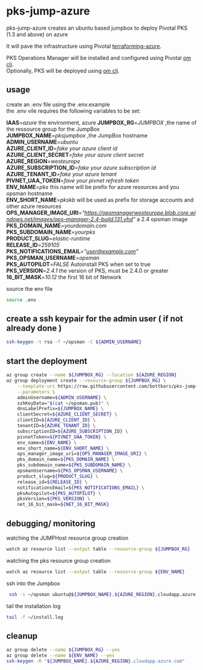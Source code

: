 # pks-jump-azure

pks-jump-azure creates an ubuntu based jumpbox to deploy Pivotal PKS (1.3 and above) on azure  

It will pave the infrastructure using Pivotal [terraforming-azure](https://github.com/pivotal-cf/terraforming-azure).  

PKS Operations Manager will be installed and configured using Pivotal [om cli](https://github.com/pivotal-cf/om).  
Optionally, PKS will be deployed using [om cli](https://github.com/pivotal-cf/om).  

## usage  

create an .env file using the .env.example  
the .env vile requires the following variables to be set:  

**IAAS**=*azure* the environment, azure
**JUMPBOX_RG**=*JUMPBOX* ,the name of the ressource group for the JumpBox  
**JUMPBOX_NAME**=*pksjumpbox* ,the JumpBox hostname  
**ADMIN_USERNAME**=*ubuntu*  
**AZURE_CLIENT_ID**=*fake your azure client id*  
**AZURE_CLIENT_SECRET**=*fake your azure client secret*  
**AZURE_REGION**=*westeurope*  
**AZURE_SUBSCRIPTION_ID**=*fake your azure subscription id*  
**AZURE_TENANT_ID**=*fake your azure tenant*  
**PIVNET_UAA_TOKEN**=*fave your pivnet refresh token*  
**ENV_NAME**=*pks* this name will be prefix for azure resources and you opsman hostname  
**ENV_SHORT_NAME**=*pkskb* will be used as prefix for storage accounts and other azure resources  
**OPS_MANAGER_IMAGE_URI**=*"https://opsmanagerwesteurope.blob.core.windows.net/images/ops-manager-2.4-build.131.vhd"* a 2.4 opsman image   
**PKS_DOMAIN_NAME**=*yourdomain.com*  
**PKS_SUBDOMAIN_NAME**=*yourpks*  
**PRODUCT_SLUG**=*elastic-runtime*  
**RELEASE_ID**=*259105*  
**PKS_NOTIFICATIONS_EMAIL**=*"user@example.com"*  
**PKS_OPSMAN_USERNAME**=*opsman*  
**PKS_AUTOPILOT**=*FALSE* Autoinstall PKS when set to true  
**PKS_VERSION**=*2.4.1* the version of PKS, must be 2.4.0 or greater
**16_BIT_MASK**=*10.12* the first 16 bit of Network

source the env file  
```bash
source .env
```

## create a ssh keypair for the admin user ( if not already done ) 

```bash
ssh-keygen -t rsa -f ~/opsman -C ${ADMIN_USERNAME}
```

## start the deployment

```bash
az group create --name ${JUMPBOX_RG} --location ${AZURE_REGION}
az group deployment create --resource-group ${JUMPBOX_RG} \
    --template-uri https://raw.githubusercontent.com/bottkars/pks-jump-azure/master/azuredeploy.json \
    --parameters \
    adminUsername=${ADMIN_USERNAME} \
    sshKeyData="$(cat ~/opsman.pub)" \
    dnsLabelPrefix=${JUMPBOX_NAME} \
    clientSecret=${AZURE_CLIENT_SECRET} \
    clientID=${AZURE_CLIENT_ID} \
    tenantID=${AZURE_TENANT_ID} \
    subscriptionID=${AZURE_SUBSCRIPTION_ID} \
    pivnetToken=${PIVNET_UAA_TOKEN} \
    env_name=${ENV_NAME} \
    env_short_name=${ENV_SHORT_NAME} \
    ops_manager_image_uri=${OPS_MANAGER_IMAGE_URI} \
    pks_domain_name=${PKS_DOMAIN_NAME} \
    pks_subdomain_name=${PKS_SUBDOMAIN_NAME} \
    opsmanUsername=${PKS_OPSMAN_USERNAME} \
    product_slug=${PRODUCT_SLUG} \
    release_id=${RELEASE_ID} \
    notificationsEmail=${PKS_NOTIFICATIONS_EMAIL} \
    pksAutopilot=${PKS_AUTOPILOT} \
    pksVersion=${PKS_VERSION} \
    net_16_bit_mask=${NET_16_BIT_MASK}
```

## debugging/ monitoring

watching the JUMPHost resource group creation  

```bash
watch az resource list --output table --resource-group ${JUMPBOX_RG}
```

watching the pks resource group creation  

```bash
watch az resource list --output table --resource-group ${ENV_NAME}
```

ssh into the Jumpbox  

```bash
 ssh -i ~/opsman ubuntu@${JUMPBOX_NAME}.${AZURE_REGION}.cloudapp.azure.com
```

tail the installation log  

```bash
tail -f ~/install.log
```

## cleanup

```bash
az group delete --name ${JUMPBOX_RG} --yes
az group delete --name ${ENV_NAME} --yes
ssh-keygen -R "${JUMPBOX_NAME}.${AZURE_REGION}.cloudapp.azure.com"
```